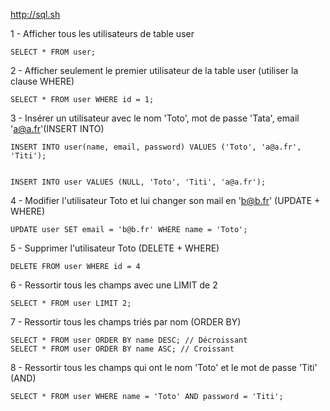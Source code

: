 http://sql.sh 

1 - Afficher tous les utilisateurs de table user 

```
SELECT * FROM user;
```

2 - Afficher seulement le premier utilisateur de la table user (utiliser la clause WHERE) 

```
SELECT * FROM user WHERE id = 1;
```

3 - Insérer un utilisateur avec le nom 'Toto', mot de passe 'Tata', email 'a@a.fr'(INSERT INTO)

```
INSERT INTO user(name, email, password) VALUES ('Toto', 'a@a.fr', 'Titi');


INSERT INTO user VALUES (NULL, 'Toto', 'Titi', 'a@a.fr');
```

4 - Modifier l'utilisateur Toto et lui changer son mail en 'b@b.fr' (UPDATE + WHERE)

```
UPDATE user SET email = 'b@b.fr' WHERE name = 'Toto'; 
```

5 - Supprimer l'utilisateur Toto (DELETE + WHERE)

```
DELETE FROM user WHERE id = 4
```

6 - Ressortir tous les champs avec une LIMIT de 2 

```
SELECT * FROM user LIMIT 2; 
```

7 - Ressortir tous les champs triés par nom (ORDER BY)

```
SELECT * FROM user ORDER BY name DESC; // Décroissant
SELECT * FROM user ORDER BY name ASC; // Croissant
```


8 - Ressortir tous les champs qui ont le nom 'Toto' et le mot de passe 'Titi' (AND)

```
SELECT * FROM user WHERE name = 'Toto' AND password = 'Titi'; 
```






